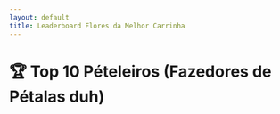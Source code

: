 ```yaml
---
layout: default
title: Leaderboard Flores da Melhor Carrinha 
---
```


# 🏆 Top 10 Pételeiros (Fazedores de Pétalas duh)

<ul id="leaderboard"></ul>

<script>
  <iframe src="https://docs.google.com/spreadsheets/d/e/2PACX-1vTkxv4bxLhdbY-5rV0wRPbUMMNuzNkeqKTOORnVCfoYwdFxfBu7UlOe9k7RAEhSE2AiUv1PYgviJI6m/pubhtml?gid=1471616984&amp;single=true&amp;widget=true&amp;headers=false"></iframe>
</script>
